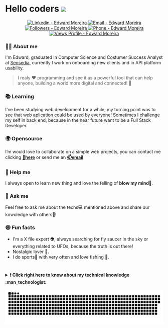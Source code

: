 # Hello coders <img src="https://raw.githubusercontent.com/iampavangandhi/iampavangandhi/master/gifs/Hi.gif" width="35"/>

<p align='center'>
  <a href="https://www.linkedin.com/in/edward-moreira-5b3056115/">
    <img alt="Linkedin - Edward Moreira" src="https://img.shields.io/badge/-Edward--Moreira-blue?style=flat-square&logo=Linkedin&logoColor=white&link=https://www.linkedin.com/in/edward-moreira-5b3056115/">
  </a> 
  
  <a href="mailto:edward.moreira@yahoo.com">
    <img alt="Email - Edward Moreira" src="https://img.shields.io/badge/-edward.moreira@yahoo.com-3f1a91?style=flat-square&logo=Gmail&logoColor=white&link=mailto:edward.moreira@yahoo.com">
  </a>
  
  <a href="https://github.com/edward-mn">
    <img alt="Followers - Edward Moreira" src="https://img.shields.io/github/followers/edward-mn?label=follow&style=social">
  </a>
   
  <a href="https://api.whatsapp.com/send?1=pt_BR&phone=5519991378624&text=Hello, I came through your Github profile!"> 
    <img alt="Phone - Edward Moreira" src="https://img.shields.io/badge/Phone-Whatsapp-4AC959">
  </a>
    
  <a href="">
    <img alt="Views Profile - Edward Moreira" src="https://komarev.com/ghpvc/?username=edward-mn&label=Views&color=3f1a91&style=plastic">
  </a>
</p>

### 👦🏽 About me
I'm Edward, graduated in Computer Science and Costumer Success Analyst at [Sensedia](https://br.sensedia.com/), currently I work on onboarding new clients and in API platform usability.

> I realy :heart: programming and see it as a powerful tool that can help anyone, building a world more digital and connected! 🔌
 
### :books: Learning 
I've been studying web development for a while, my turning point was to see that web aplication could be used by everyone!
Sometimes I challenge my self in back end, because in the near future want to be a Full Stack Developer.

### :earth_africa: Opensource
I’m would love to collaborate on a simple web projects, you can contact me clicking <a href="https://github.com/edward-mn/edward-mn/issues/new"><b>:wind_chime:here</b></a> or send me an <a href="mailto:edward.moreira@yahoo.com"><b>📫email</b></a>
 
### 🤔 Help me 
I always open to learn new thing and love the felling of <b>blow my mind🤯</b>.

### 💬 Ask me 
Feel free to ask me about the techs:computer: mentioned above and share our knwoledge with others:busts_in_silhouette:!

### 😄 Fun facts
- I'm a X file expert :alien:, always searching for fly saucer in the sky or everything related to UFOs, because the truth is out there!
- Nostalgic lover :eyes:.
- I do sports:running: with very often and love fishing :fishing_pole_and_fish:.

#

<details>
  <summary> <b> ❗ Click right here to know about my technical knowledge :man_technologist: </b> </summary>
  <br>
  
  ### :nerd_face: Skills
  <p align="center">  
      <img height="25" src="https://raw.githubusercontent.com/devicons/devicon/master/icons/git/git-original.svg">
       &nbsp;&nbsp;&nbsp;&nbsp;&nbsp;&nbsp;&nbsp;&nbsp;&nbsp;&nbsp;&nbsp;&nbsp;&nbsp;
      <img height="25" src="https://raw.githubusercontent.com/devicons/devicon/master/icons/github/github-original.svg">
       &nbsp;&nbsp;&nbsp;&nbsp;&nbsp;&nbsp;&nbsp;&nbsp;&nbsp;&nbsp;&nbsp;&nbsp;&nbsp;      
      <img height="25" src="https://raw.githubusercontent.com/devicons/devicon/master/icons/html5/html5-original.svg">
       &nbsp;&nbsp;&nbsp;&nbsp;&nbsp;&nbsp;&nbsp;&nbsp;&nbsp;&nbsp;&nbsp;&nbsp;&nbsp;
      <img height="25" src="https://raw.githubusercontent.com/devicons/devicon/master/icons/css3/css3-original.svg">
       &nbsp;&nbsp;&nbsp;&nbsp;&nbsp;&nbsp;&nbsp;&nbsp;&nbsp;&nbsp;&nbsp;&nbsp;&nbsp;    
      <img height="25" src="https://raw.githubusercontent.com/devicons/devicon/master/icons/javascript/javascript-original.svg">
       &nbsp;&nbsp;&nbsp;&nbsp;&nbsp;&nbsp;&nbsp;&nbsp;&nbsp;&nbsp;&nbsp;&nbsp;&nbsp;
      <img height="25" src="https://raw.githubusercontent.com/devicons/devicon/master/icons/nodejs/nodejs-original.svg">
       &nbsp;&nbsp;&nbsp;&nbsp;&nbsp;&nbsp;&nbsp;&nbsp;&nbsp;&nbsp;&nbsp;&nbsp;&nbsp;
      <img height="25" src="https://raw.githubusercontent.com/devicons/devicon/master/icons/react/react-original.svg">
       &nbsp;&nbsp;&nbsp;&nbsp;&nbsp;&nbsp;&nbsp;&nbsp;&nbsp;&nbsp;&nbsp;&nbsp;&nbsp;     
      <img height="25" src="https://raw.githubusercontent.com/devicons/devicon/master/icons/rails/rails-plain.svg">
        &nbsp;&nbsp;&nbsp;&nbsp;&nbsp;&nbsp;&nbsp;&nbsp;&nbsp;&nbsp;&nbsp;&nbsp;&nbsp;  
      <img height="25" src="https://raw.githubusercontent.com/devicons/devicon/master/icons/java/java-original.svg">
        &nbsp;&nbsp;&nbsp;&nbsp;&nbsp;&nbsp;&nbsp;&nbsp;&nbsp;&nbsp;&nbsp;&nbsp;&nbsp;
      <img height="25" src="https://raw.githubusercontent.com/devicons/devicon/master/icons/postgresql/postgresql-plain.svg">
       &nbsp;&nbsp;&nbsp;&nbsp;&nbsp;&nbsp;&nbsp;&nbsp;&nbsp;&nbsp;&nbsp;&nbsp;&nbsp;
      <img height="25" src="https://raw.githubusercontent.com/devicons/devicon/master/icons/mysql/mysql-original.svg">
       &nbsp;&nbsp;&nbsp;&nbsp;&nbsp;&nbsp;&nbsp;&nbsp;&nbsp;&nbsp;&nbsp;&nbsp;&nbsp;    
      <img height="25" src="https://raw.githubusercontent.com/devicons/devicon/master/icons/intellij/intellij-original.svg">
        &nbsp;&nbsp;&nbsp;&nbsp;&nbsp;&nbsp;&nbsp;&nbsp;&nbsp;&nbsp;&nbsp;&nbsp;&nbsp;    
      <img height="25" src="https://raw.githubusercontent.com/devicons/devicon/master/icons/jira/jira-original.svg">
        &nbsp;&nbsp;&nbsp;&nbsp;&nbsp;&nbsp;&nbsp;&nbsp;&nbsp;&nbsp;&nbsp;&nbsp;&nbsp;
      <img height="25" src="https://raw.githubusercontent.com/devicons/devicon/master/icons/heroku/heroku-plain.svg">
        &nbsp;&nbsp;&nbsp;&nbsp;&nbsp;&nbsp;&nbsp;&nbsp;&nbsp;&nbsp;&nbsp;&nbsp;&nbsp; 
      <img height="25" src="https://raw.githubusercontent.com/devicons/devicon/master/icons/markdown/markdown-original.svg">
        &nbsp;&nbsp;&nbsp;&nbsp;&nbsp;&nbsp;&nbsp;&nbsp;&nbsp;&nbsp;&nbsp;&nbsp;&nbsp;
      <img height="25" src="https://raw.githubusercontent.com/devicons/devicon/master/icons/linux/linux-original.svg">
        &nbsp;&nbsp;&nbsp;&nbsp;&nbsp;&nbsp;&nbsp;&nbsp;&nbsp;&nbsp;&nbsp;&nbsp;&nbsp;
      <img height="25" src="https://raw.githubusercontent.com/devicons/devicon/master/icons/chrome/chrome-original.svg">
       &nbsp;&nbsp;&nbsp;&nbsp;&nbsp;&nbsp;&nbsp;&nbsp;&nbsp;&nbsp;&nbsp;&nbsp;&nbsp;
  </p>
  
  ### :bar_chart: My [Github stats](https://github.com/murilothink/github-readme-stats)
  <p align='center'>
    <a href="https://github-readme-stats.vercel.app/api?username=edward-mn&show_icons=true&theme=dracula">
      <img alt="Edward - GitHub Stats Card" display="block" align="center" width="426px" src="https://github-readme-stats.vercel.app/api?username=edward-mn&show_icons=true&theme=dracula"/>
    </a> 
    <a href="https://github.com/edward-mn/github-readme-stats">
      <img alt="Edward - Compact Language Card Layout" display="block" align="center" src="https://github-readme-stats.vercel.app/api/top-langs/?username=edward-mn&layout=compact&show_icons=true&theme=dracula"/>
    </a>
  </p>
  
</details>

![Snake animation](https://github.com/edward-mn/edward-mn/blob/output/github-contribution-grid-snake.svg)

<!--
**edward-mn/edward-mn** is a ✨ _special_ ✨ repository because its `README.md` (this file) appears on your GitHub profile.

Here are some ideas to get you started:

- 🔭 I’m currently working on ...
- 🌱 I’m currently learning ...
- 👯 I’m looking to collaborate on ...
- 🤔 I’m looking for help with ...
- 💬 Ask me about ...
- 📫 How to reach me: ...
- 😄 Pronouns: ...
- ⚡ Fun fact: ...
-->
